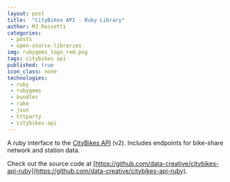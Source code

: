 ```yaml
---
layout: post
title:  "CityBikes API - Ruby Library"
author: MJ Rossetti
categories:
 - posts
 - open-source-libraries
img: rubygems_logo_red.png
tags: citybikes api
published: true
icon_class: none
technologies:
 - ruby
 - rubygems
 - bundler
 - rake
 - json
 - httparty
 - citybikes-api
---
```


A ruby interface to the [CityBikes API](http://api.citybik.es/v2/) (v2).
 Includes endpoints for bike-share network and station data.

Check out the source code at [https://github.com/data-creative/citybikes-api-ruby](https://github.com/data-creative/citybikes-api-ruby).
